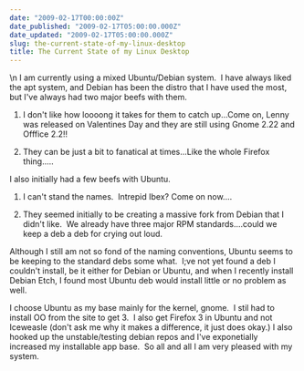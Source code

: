 ```yaml
---
date: "2009-02-17T00:00:00Z"
date_published: "2009-02-17T05:00:00.000Z"
date_updated: "2009-02-17T05:00:00.000Z"
slug: the-current-state-of-my-linux-desktop
title: The Current State of my Linux Desktop
---
```


\n    I am currently using a mixed Ubuntu/Debian system.  I have always liked the apt system, and Debian has been the distro that I have used the most, but I've always had two major beefs with them. 

1) I don't like how loooong it takes for them to catch up...Come on, Lenny was released on Valentines Day and they are still using Gnome 2.22 and Offfice 2.2!!  

2) They can be just a bit to fanatical at times...Like the whole Firefox thing.....

I also initially had a few beefs with Ubuntu.

1) I can't stand the names.  Intrepid Ibex? Come on now....

2) They seemed initially to be creating a massive fork from Debian that I didn't like.  We already have three major RPM standards....could we keep a deb a deb for crying out loud.

Although I still am not so fond of the naming conventions, Ubuntu seems to be keeping to the standard debs some what.  I;ve not yet found a deb I couldn't install, be it either for Debian or Ubuntu, and when I recently install Debian Etch, I found most Ubuntu deb would install little or no problem as well.

I choose Ubuntu as my base mainly for the kernel, gnome.  I stil had to install OO from the site to get 3.  I also get Firefox 3 in Ubuntu and not Iceweasle (don't ask me why it makes a difference, it just does okay.) I also hooked up the unstable/testing debian repos and I've exponetially increased my installable app base.  So all and all I am very pleased with my system.
